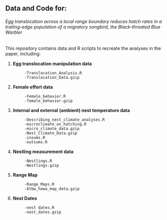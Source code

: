 ## Data and Code for:

###### Egg translocation across a local range boundary reduces hatch rates in a trailing-edge population of a migratory songbird, the Black-throated Blue Warbler

This repository contains data and R scripts to recreate the analyses in the paper, including:

1. **Egg translocation manipulation data**

            -Translocation_Analysis.R
            -Translocation_Data.gzip
            
2. **Female effort data**
            
            -Female_behavior.R
            -female_behavior.gzip
            
3. **Internal and external (ambient) nest temperature data**

            -Describing_nest_climate_analyses.R
            -microclimate_on_hatching.R
            -micro_climate_data.gzip
            -Nest_Climate_Data.gzip
            -insums.R
            -outsums.R

5. **Nestling measurement data**

            -Nestlings.R
            -Nestlings.gzip
   
6. **Range Map**
   
            -Range_Maps.R
            -btbw_howa_map_data.gzip
   
6. **Nest Dates**
   
            -nest dates.R
            -nest_dates.gzip

